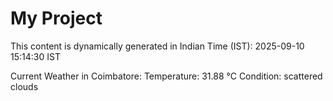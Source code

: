 # My Project

This content is dynamically generated in Indian Time (IST): 2025-09-10 15:14:30 IST


Current Weather in Coimbatore:
Temperature: 31.88 °C
Condition: scattered clouds
